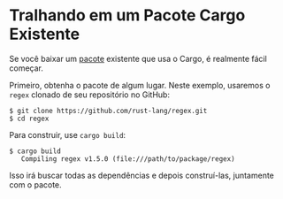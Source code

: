 # Tralhando em um Pacote Cargo Existente

Se você baixar um [pacote][def-package] existente que usa o Cargo, 
é realmente fácil começar.

Primeiro, obtenha o pacote de algum lugar. Neste exemplo, usaremos o `regex` clonado de seu repositório no GitHub:

```console
$ git clone https://github.com/rust-lang/regex.git
$ cd regex
```

Para construir, use `cargo build`:

```console
$ cargo build
   Compiling regex v1.5.0 (file:///path/to/package/regex)
```

Isso irá buscar todas as dependências e depois construí-las, 
juntamente com o pacote.

[def-package]:  ../appendix/glossary.md#package  '"package" (glossary entry)'
